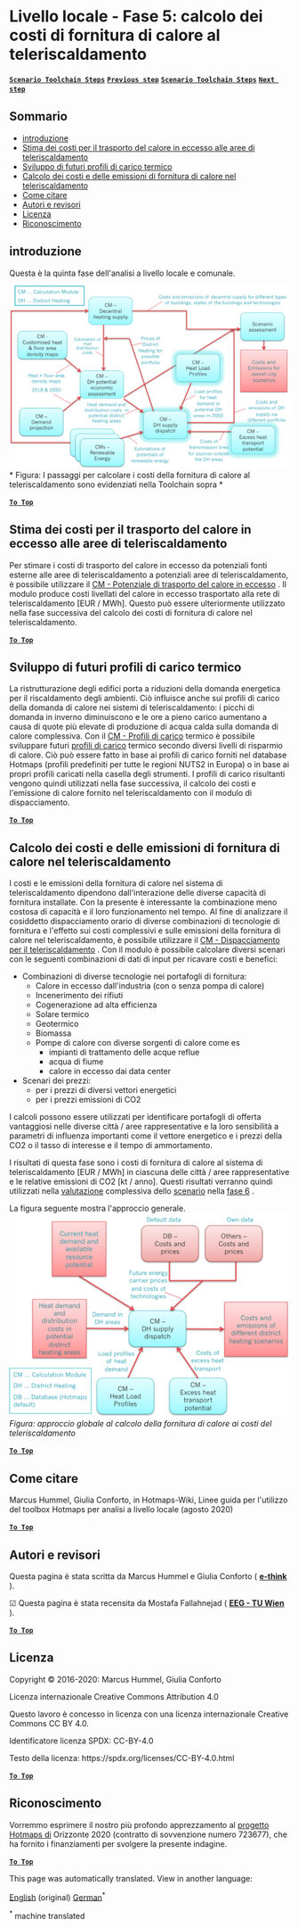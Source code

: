 <h1> <a class="anchor" id="local-level---step-5--calculation-of-costs-of-heat-supply-to-district-heating" href="#local-level---step-5--calculation-of-costs-of-heat-supply-to-district-heating"><i class="fa fa-link"></i></a> Livello locale - Fase 5: calcolo dei costi di fornitura di calore al teleriscaldamento </h1><p> <a href="guide-local-and-municipal-levels#the-hotmaps-scenario-toolchain-different-steps"><strong><code>Scenario Toolchain Steps</code></strong></a> <a href="step-4-calculation-of-district-heating-distribution-costs"><strong><code>Previous step</code></strong></a> <a href="guide-local-and-municipal-levels#the-hotmaps-scenario-toolchain-different-steps"><strong><code>Scenario Toolchain Steps</code></strong></a> <a href="step-6-assessment-of-scenarios-for-entire-heat-demand-and-supply-for-the-selected-area"><strong><code>Next step</code></strong></a> </p><h2> <a class="anchor" id="table-of-contents" href="#table-of-contents"><i class="fa fa-link"></i></a> Sommario </h2><ul><li> <a href="#introduction">introduzione</a> </li><li> <a href="#estimation-of-costs-for-the-transport-of-excess-heat-to-district-heating-areas">Stima dei costi per il trasporto del calore in eccesso alle aree di teleriscaldamento</a> </li><li> <a href="#development-of-future-heat-load-profiles">Sviluppo di futuri profili di carico termico</a> </li><li> <a href="#calculation-of-costs-and-emissions-of-heat-supply-in-district-heating">Calcolo dei costi e delle emissioni di fornitura di calore nel teleriscaldamento</a> </li><li> <a href="#how-to-cite">Come citare</a> </li><li> <a href="#authors-and-reviewers">Autori e revisori</a> </li><li> <a href="#license">Licenza</a> </li><li> <a href="#acknowledgement">Riconoscimento</a> </li></ul><h2> <a class="anchor" id="introduction" href="#introduction"><i class="fa fa-link"></i></a> introduzione </h2><p> Questa è la quinta fase dell&#39;analisi a livello locale e comunale. </p><img src="/en/Step-5-Calculation-of-costs-of-heat-supply-to-district-heating/Hotmaps_Local_Toolchain_Step_5final.png"/> * Figura: I passaggi per calcolare i costi della fornitura di calore al teleriscaldamento sono evidenziati nella Toolchain sopra * <p><ins> <code><strong><a href="#table-of-contents">To Top</a></strong></code> </ins> </p><h2> <a class="anchor" id="estimation-of-costs-for-the-transport-of-excess-heat-to-district-heating-areas" href="#estimation-of-costs-for-the-transport-of-excess-heat-to-district-heating-areas"><i class="fa fa-link"></i></a> Stima dei costi per il trasporto del calore in eccesso alle aree di teleriscaldamento </h2><p> Per stimare i costi di trasporto del calore in eccesso da potenziali fonti esterne alle aree di teleriscaldamento a potenziali aree di teleriscaldamento, è possibile utilizzare il <a href="https://wiki.hotmaps.eu/en/CM-Excess-heat-transport-potential">CM - Potenziale di trasporto del calore in eccesso</a> . Il modulo produce costi livellati del calore in eccesso trasportato alla rete di teleriscaldamento [EUR / MWh]. Questo può essere ulteriormente utilizzato nella fase successiva del calcolo dei costi di fornitura di calore nel teleriscaldamento. </p><p><ins> <code><strong><a href="#table-of-contents">To Top</a></strong></code> </ins> </p><h2> <a class="anchor" id="development-of-future-heat-load-profiles" href="#development-of-future-heat-load-profiles"><i class="fa fa-link"></i></a> Sviluppo di futuri profili di carico termico </h2><p> La ristrutturazione degli edifici porta a riduzioni della domanda energetica per il riscaldamento degli ambienti. Ciò influisce anche sui profili di carico della domanda di calore nei sistemi di teleriscaldamento: i picchi di domanda in inverno diminuiscono e le ore a pieno carico aumentano a causa di quote più elevate di produzione di acqua calda sulla domanda di calore complessiva. Con il <a href="https://wiki.hotmaps.eu/en/CM-Heat-load-profiles">CM - Profili di carico</a> termico è possibile sviluppare futuri <a href="https://wiki.hotmaps.eu/en/CM-Heat-load-profiles">profili di carico</a> termico secondo diversi livelli di risparmio di calore. Ciò può essere fatto in base ai profili di carico forniti nel database Hotmaps (profili predefiniti per tutte le regioni NUTS2 in Europa) o in base ai propri profili caricati nella casella degli strumenti. I profili di carico risultanti vengono quindi utilizzati nella fase successiva, il calcolo dei costi e l&#39;emissione di calore fornito nel teleriscaldamento con il modulo di dispacciamento. </p><p><ins> <code><strong><a href="#table-of-contents">To Top</a></strong></code> </ins> </p><h2> <a class="anchor" id="calculation-of-costs-and-emissions-of-heat-supply-in-district-heating" href="#calculation-of-costs-and-emissions-of-heat-supply-in-district-heating"><i class="fa fa-link"></i></a> Calcolo dei costi e delle emissioni di fornitura di calore nel teleriscaldamento </h2><p> I costi e le emissioni della fornitura di calore nel sistema di teleriscaldamento dipendono dall&#39;interazione delle diverse capacità di fornitura installate. Con la presente è interessante la combinazione meno costosa di capacità e il loro funzionamento nel tempo. Al fine di analizzare il cosiddetto dispacciamento orario di diverse combinazioni di tecnologie di fornitura e l&#39;effetto sui costi complessivi e sulle emissioni della fornitura di calore nel teleriscaldamento, è possibile utilizzare il <a href="https://wiki.hotmaps.eu/en/CM-District-heating-supply-dispatch">CM - Dispacciamento per il teleriscaldamento</a> . Con il modulo è possibile calcolare diversi scenari con le seguenti combinazioni di dati di input per ricavare costi e benefici: </p><ul><li> Combinazioni di diverse tecnologie nei portafogli di fornitura: <ul><li> Calore in eccesso dall&#39;industria (con o senza pompa di calore) </li><li> Incenerimento dei rifiuti </li><li> Cogenerazione ad alta efficienza </li><li> Solare termico </li><li> Geotermico </li><li> Biomassa </li><li> Pompe di calore con diverse sorgenti di calore come es <ul><li> impianti di trattamento delle acque reflue </li><li> acqua di fiume </li><li> calore in eccesso dai data center </li></ul></li></ul></li><li> Scenari dei prezzi: <ul><li> per i prezzi di diversi vettori energetici </li><li> per i prezzi emissioni di CO2 </li></ul></li></ul><p> I calcoli possono essere utilizzati per identificare portafogli di offerta vantaggiosi nelle diverse città / aree rappresentative e la loro sensibilità a parametri di influenza importanti come il vettore energetico e i prezzi della CO2 o il tasso di interesse e il tempo di ammortamento. </p><p> I risultati di questa fase sono i costi di fornitura di calore al sistema di teleriscaldamento [EUR / MWh] in ciascuna delle città / aree rappresentative e le relative emissioni di CO2 [kt / anno]. Questi risultati verranno quindi utilizzati nella <a href="https://wiki.hotmaps.eu/en/CM-Scenario-assessment">valutazione</a> complessiva dello <a href="https://wiki.hotmaps.eu/en/CM-Scenario-assessment">scenario</a> nella <a href="https://wiki.hotmaps.eu/en/Step-6-Assessment-of-scenarios-for-entire-heat-demand-and-supply-for-the-selected-area">fase 6</a> . </p><p> La figura seguente mostra l&#39;approccio generale. <img src="/en/Step-5-Calculation-of-costs-of-heat-supply-to-district-heating/Wiki-local-detailed-Step-5final.png"/> <em>Figura: approccio globale al calcolo della fornitura di calore ai costi del teleriscaldamento</em> </p><p><ins> <code><strong><a href="#table-of-contents">To Top</a></strong></code> </ins> </p><h2> <a class="anchor" id="how-to-cite" href="#how-to-cite"><i class="fa fa-link"></i></a> Come citare </h2><p> Marcus Hummel, Giulia Conforto, in Hotmaps-Wiki, Linee guida per l&#39;utilizzo del toolbox Hotmaps per analisi a livello locale (agosto 2020) </p><p><ins> <code><strong><a href="#table-of-contents">To Top</a></strong></code> </ins> </p><h2> <a class="anchor" id="authors-and-reviewers" href="#authors-and-reviewers"><i class="fa fa-link"></i></a> Autori e revisori </h2><p> Questa pagina è stata scritta da Marcus Hummel e Giulia Conforto ( <strong><a href="https://e-think.ac.at">e-think</a></strong> ). </p><p> ☑ Questa pagina è stata recensita da Mostafa Fallahnejad ( <strong><a href="https://eeg.tuwien.ac.at/">EEG - TU Wien</a></strong> ). </p><p> <a href="#table-of-contents"><strong><code>To Top</code></strong></a> </p> <h2> <a class="anchor" id="license" href="#license"><i class="fa fa-link"></i></a> Licenza </h2><p> Copyright © 2016-2020: Marcus Hummel, Giulia Conforto </p><p> Licenza internazionale Creative Commons Attribution 4.0 </p><p> Questo lavoro è concesso in licenza con una licenza internazionale Creative Commons CC BY 4.0. </p><p> Identificatore licenza SPDX: CC-BY-4.0 </p><p> Testo della licenza: https://spdx.org/licenses/CC-BY-4.0.html </p><p> <a href="#table-of-contents"><strong><code>To Top</code></strong></a> </p> <h2> <a class="anchor" id="acknowledgement" href="#acknowledgement"><i class="fa fa-link"></i></a> Riconoscimento </h2><p> Vorremmo esprimere il nostro più profondo apprezzamento al <a href="https://www.hotmaps-project.eu">progetto Hotmaps di</a> Orizzonte 2020 (contratto di sovvenzione numero 723677), che ha fornito i finanziamenti per svolgere la presente indagine. </p><p><ins> <code><strong><a href="#table-of-contents">To Top</a></strong></code> </ins> </p>


<!--- THIS IS A SUPER UNIQUE IDENTIFIER -->

This page was automatically translated. View in another language:

[English](../en/Step-5-Calculation-of-costs-of-heat-supply-to-district-heating) (original) [German](../de/Step-5-Calculation-of-costs-of-heat-supply-to-district-heating)<sup>\*</sup>  

<sup>\*</sup> machine translated
